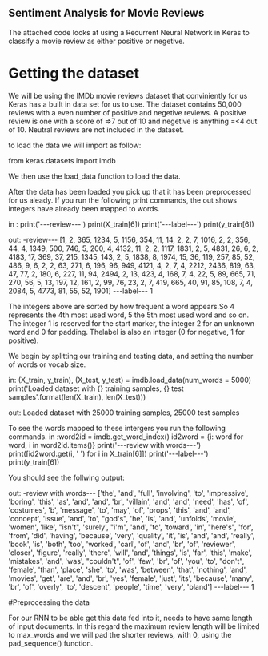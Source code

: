 ## Sentiment Analysis for Movie Reviews

The attached code looks at using a Recurrent Neural Network in Keras to classify a movie review as either positive or negetive.

# Getting the dataset
We will be using the IMDb movie reviews dataset that conviniently for us Keras has a built in data set for us to use. The dataset contains 50,000 reviews with a even number of positive and negetive reviews. A positive review is one with a score of =>7 out of 10 and negetive is anything =<4 out of 10. Neutral reviews are not included in the dataset.

to load the data we will import as follow:

from keras.datasets import imdb

We then use the load_data function to load the data.

After the data has been loaded you pick up that it has been preprocessed for us aleady. If you run the following print commands, the out shows integers have already been mapped to words.

in : print('---review---')
     print(X_train[6])
     print('---label---')
     print(y_train[6])
     
out: -review---
[1, 2, 365, 1234, 5, 1156, 354, 11, 14, 2, 2, 7, 1016, 2, 2, 356, 44, 4, 1349, 500, 746, 5, 200, 4, 4132, 11, 2, 2, 1117, 1831, 2, 5, 4831, 26, 6, 2, 4183, 17, 369, 37, 215, 1345, 143, 2, 5, 1838, 8, 1974, 15, 36, 119, 257, 85, 52, 486, 9, 6, 2, 2, 63, 271, 6, 196, 96, 949, 4121, 4, 2, 7, 4, 2212, 2436, 819, 63, 47, 77, 2, 180, 6, 227, 11, 94, 2494, 2, 13, 423, 4, 168, 7, 4, 22, 5, 89, 665, 71, 270, 56, 5, 13, 197, 12, 161, 2, 99, 76, 23, 2, 7, 419, 665, 40, 91, 85, 108, 7, 4, 2084, 5, 4773, 81, 55, 52, 1901]
---label---
1

The integers above are sorted by how frequent a word appears.So 4 represents the 4th most used word, 5 the 5th most used word and so on. The integer 1 is reserved for the start marker, the integer 2 for an unknown word and 0 for padding. Thelabel is also an integer (0 for negative, 1 for positive).

We begin by splitting our training and testing data, and setting the number of words or vocab size.

in: (X_train, y_train), (X_test, y_test) = imdb.load_data(num_words = 5000)
print('Loaded dataset with {} training samples, {} test samples'.format(len(X_train), len(X_test)))

out: Loaded dataset with 25000 training samples, 25000 test samples

To see the words mapped to these intergers you run the following commands.
in :word2id = imdb.get_word_index()
    id2word = {i: word for word, i in word2id.items()}
    print('---review with words---')
    print([id2word.get(i, ' ') for i in X_train[6]])
    print('---label---')
    print(y_train[6])
    
You should see the follwing output:

out: -review with words---
['the', 'and', 'full', 'involving', 'to', 'impressive', 'boring', 'this', 'as', 'and', 'and', 'br', 'villain', 'and', 'and', 'need', 'has', 'of', 'costumes', 'b', 'message', 'to', 'may', 'of', 'props', 'this', 'and', 'and', 'concept', 'issue', 'and', 'to', "god's", 'he', 'is', 'and', 'unfolds', 'movie', 'women', 'like', "isn't", 'surely', "i'm", 'and', 'to', 'toward', 'in', "here's", 'for', 'from', 'did', 'having', 'because', 'very', 'quality', 'it', 'is', 'and', 'and', 'really', 'book', 'is', 'both', 'too', 'worked', 'carl', 'of', 'and', 'br', 'of', 'reviewer', 'closer', 'figure', 'really', 'there', 'will', 'and', 'things', 'is', 'far', 'this', 'make', 'mistakes', 'and', 'was', "couldn't", 'of', 'few', 'br', 'of', 'you', 'to', "don't", 'female', 'than', 'place', 'she', 'to', 'was', 'between', 'that', 'nothing', 'and', 'movies', 'get', 'are', 'and', 'br', 'yes', 'female', 'just', 'its', 'because', 'many', 'br', 'of', 'overly', 'to', 'descent', 'people', 'time', 'very', 'bland']
---label---
1

#Preprocessing the data

For our RNN to be able get this data fed into it, needs to have same length of input documents. In this regard the maximum review length will be limited to max_words and we will pad the shorter reviews, with 0, using the pad_sequence() function.
